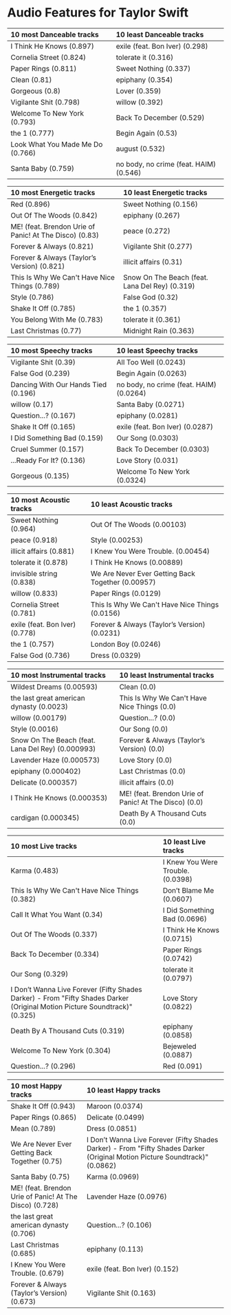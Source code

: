 # Audio Features for Taylor Swift
| 10 most Danceable tracks | 10 least Danceable tracks |
|:---|:---|
| I Think He Knows (0.897) | exile (feat. Bon Iver) (0.298) |
| Cornelia Street (0.824) | tolerate it (0.316) |
| Paper Rings (0.811) | Sweet Nothing (0.337) |
| Clean (0.81) | epiphany (0.354) |
| Gorgeous (0.8) | Lover (0.359) |
| Vigilante Shit (0.798) | willow (0.392) |
| Welcome To New York (0.793) | Back To December (0.529) |
| the 1 (0.777) | Begin Again (0.53) |
| Look What You Made Me Do (0.766) | august (0.532) |
| Santa Baby (0.759) | no body, no crime (feat. HAIM) (0.546) |

| 10 most Energetic tracks | 10 least Energetic tracks |
|:---|:---|
| Red (0.896) | Sweet Nothing (0.156) |
| Out Of The Woods (0.842) | epiphany (0.267) |
| ME! (feat. Brendon Urie of Panic! At The Disco) (0.83) | peace (0.272) |
| Forever & Always (0.821) | Vigilante Shit (0.277) |
| Forever & Always (Taylor’s Version) (0.821) | illicit affairs (0.31) |
| This Is Why We Can't Have Nice Things (0.789) | Snow On The Beach (feat. Lana Del Rey) (0.319) |
| Style (0.786) | False God (0.32) |
| Shake It Off (0.785) | the 1 (0.357) |
| You Belong With Me (0.783) | tolerate it (0.361) |
| Last Christmas (0.77) | Midnight Rain (0.363) |

| 10 most Speechy tracks | 10 least Speechy tracks |
|:---|:---|
| Vigilante Shit (0.39) | All Too Well (0.0243) |
| False God (0.239) | Begin Again (0.0263) |
| Dancing With Our Hands Tied (0.196) | no body, no crime (feat. HAIM) (0.0264) |
| willow (0.17) | Santa Baby (0.0271) |
| Question...? (0.167) | epiphany (0.0281) |
| Shake It Off (0.165) | exile (feat. Bon Iver) (0.0287) |
| I Did Something Bad (0.159) | Our Song (0.0303) |
| Cruel Summer (0.157) | Back To December (0.0303) |
| ...Ready For It? (0.136) | Love Story (0.031) |
| Gorgeous (0.135) | Welcome To New York (0.0324) |

| 10 most Acoustic tracks | 10 least Acoustic tracks |
|:---|:---|
| Sweet Nothing (0.964) | Out Of The Woods (0.00103) |
| peace (0.918) | Style (0.00253) |
| illicit affairs (0.881) | I Knew You Were Trouble. (0.00454) |
| tolerate it (0.878) | I Think He Knows (0.00889) |
| invisible string (0.838) | We Are Never Ever Getting Back Together (0.00957) |
| willow (0.833) | Paper Rings (0.0129) |
| Cornelia Street (0.781) | This Is Why We Can't Have Nice Things (0.0156) |
| exile (feat. Bon Iver) (0.778) | Forever & Always (Taylor’s Version) (0.0231) |
| the 1 (0.757) | London Boy (0.0246) |
| False God (0.736) | Dress (0.0329) |

| 10 most Instrumental tracks | 10 least Instrumental tracks |
|:---|:---|
| Wildest Dreams (0.00593) | Clean (0.0) |
| the last great american dynasty (0.0023) | This Is Why We Can't Have Nice Things (0.0) |
| willow (0.00179) | Question...? (0.0) |
| Style (0.0016) | Our Song (0.0) |
| Snow On The Beach (feat. Lana Del Rey) (0.000993) | Forever & Always (Taylor’s Version) (0.0) |
| Lavender Haze (0.000573) | Love Story (0.0) |
| epiphany (0.000402) | Last Christmas (0.0) |
| Delicate (0.000357) | illicit affairs (0.0) |
| I Think He Knows (0.000353) | ME! (feat. Brendon Urie of Panic! At The Disco) (0.0) |
| cardigan (0.000345) | Death By A Thousand Cuts (0.0) |

| 10 most Live tracks | 10 least Live tracks |
|:---|:---|
| Karma (0.483) | I Knew You Were Trouble. (0.0398) |
| This Is Why We Can't Have Nice Things (0.382) | Don’t Blame Me (0.0607) |
| Call It What You Want (0.34) | I Did Something Bad (0.0696) |
| Out Of The Woods (0.337) | I Think He Knows (0.0715) |
| Back To December (0.334) | Paper Rings (0.0742) |
| Our Song (0.329) | tolerate it (0.0797) |
| I Don’t Wanna Live Forever (Fifty Shades Darker) - From "Fifty Shades Darker (Original Motion Picture Soundtrack)" (0.325) | Love Story (0.0822) |
| Death By A Thousand Cuts (0.319) | epiphany (0.0858) |
| Welcome To New York (0.304) | Bejeweled (0.0887) |
| Question...? (0.296) | Red (0.091) |

| 10 most Happy tracks | 10 least Happy tracks |
|:---|:---|
| Shake It Off (0.943) | Maroon (0.0374) |
| Paper Rings (0.865) | Delicate (0.0499) |
| Mean (0.789) | Dress (0.0851) |
| We Are Never Ever Getting Back Together (0.75) | I Don’t Wanna Live Forever (Fifty Shades Darker) - From "Fifty Shades Darker (Original Motion Picture Soundtrack)" (0.0862) |
| Santa Baby (0.75) | Karma (0.0969) |
| ME! (feat. Brendon Urie of Panic! At The Disco) (0.728) | Lavender Haze (0.0976) |
| the last great american dynasty (0.706) | Question...? (0.106) |
| Last Christmas (0.685) | epiphany (0.113) |
| I Knew You Were Trouble. (0.679) | exile (feat. Bon Iver) (0.152) |
| Forever & Always (Taylor’s Version) (0.673) | Vigilante Shit (0.163) |
